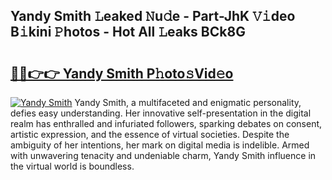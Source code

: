 ## Yandy Smith 𝙻eaked 𝙽u𝚍e - Part-JhK 𝚅𝚒deo B𝚒kini 𝙿hotos - Hot All 𝙻eaks BCk8G

# <h2><a href="http://ld3jen.urlbe.top/?page=Yandy+Smith">🔗🔗👉👉 Yandy Smith P𝚑oto𝚜Vid𝚎o</a></h2>

[![Yandy Smith](https://i.imgur.com/eBuTRDB.gif)](http://ld3jen.urlbe.top/?page=Yandy+Smith)
Yandy Smith, a multifaceted and enigmatic personality, defies easy understanding. Her innovative self-presentation in the digital realm has enthralled and infuriated followers, sparking debates on consent, artistic expression, and the essence of virtual societies. Despite the ambiguity of her intentions, her mark on digital media is indelible. Armed with unwavering tenacity and undeniable charm, Yandy Smith influence in the virtual world is boundless.
